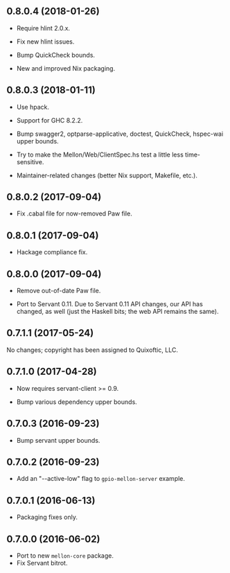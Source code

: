 ## 0.8.0.4 (2018-01-26)

- Require hlint 2.0.x.

- Fix new hlint issues.

- Bump QuickCheck bounds.

- New and improved Nix packaging.

## 0.8.0.3 (2018-01-11)

- Use hpack.

- Support for GHC 8.2.2.

- Bump swagger2, optparse-applicative, doctest, QuickCheck, hspec-wai
  upper bounds.

- Try to make the Mellon/Web/ClientSpec.hs test a little less
  time-sensitive.

- Maintainer-related changes (better Nix support, Makefile, etc.).

## 0.8.0.2 (2017-09-04)

- Fix .cabal file for now-removed Paw file.

## 0.8.0.1 (2017-09-04)

- Hackage compliance fix.

## 0.8.0.0 (2017-09-04)

- Remove out-of-date Paw file.

- Port to Servant 0.11. Due to Servant 0.11 API changes, our API
  has changed, as well (just the Haskell bits; the web API remains
  the same).

## 0.7.1.1 (2017-05-24)

No changes; copyright has been assigned to Quixoftic, LLC.

## 0.7.1.0 (2017-04-28)

- Now requires servant-client >= 0.9.

- Bump various dependency upper bounds.

## 0.7.0.3 (2016-09-23)

- Bump servant upper bounds.

## 0.7.0.2 (2016-09-23)

- Add an "--active-low" flag to `gpio-mellon-server` example.

## 0.7.0.1 (2016-06-13)

- Packaging fixes only.

## 0.7.0.0 (2016-06-02)

- Port to new `mellon-core` package.
- Fix Servant bitrot.
